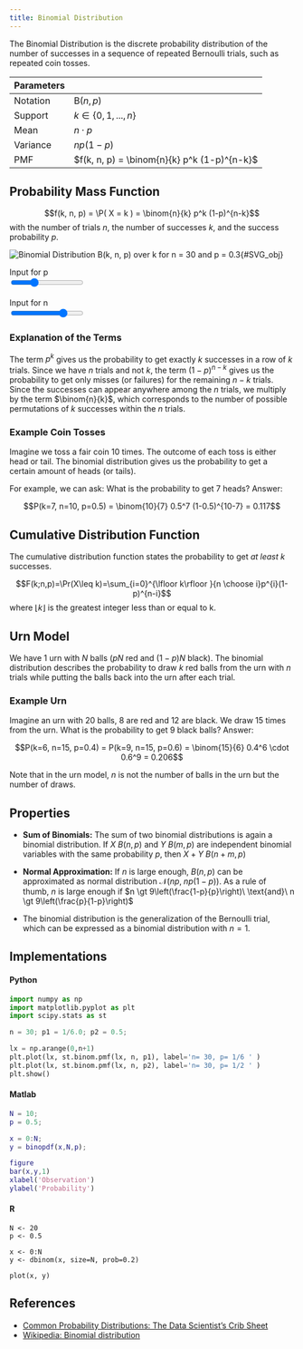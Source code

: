 ```yaml
---
title: Binomial Distribution
---
```


The Binomial Distribution is the discrete probability distribution of the number of successes in a sequence of repeated Bernoulli trials, such as repeated coin tosses.

<div class="float-end" markdown>

| Parameters  |                           |
|-------------|---------------------------|
| Notation    | $\text{B}(n, p)$          |
| Support     | $k \in \{0, 1, ..., n \}$ |
| Mean        | $n \cdot p$               |
| Variance    | $np(1-p)$                 |
| PMF         | $f(k, n, p) = \binom{n}{k} p^k (1-p)^{n-k}$ |

</div>



## Probability Mass Function

$$f(k, n, p) = \P( X = k ) = \binom{n}{k} p^k (1-p)^{n-k}$$
with the number of trials $n$, the number of successes $k$, and the success probability $p$.


![Binomial Distribution B(k, n, p) over k for n = <span id="bd_n">30</span> and p = <span id="bd_p">0.3</span>](binomial.svg){#SVG_obj}


<div class="row" markdown>
  <div class="col" markdown>
  <label>Input for p</label><br>
  <input type="range" id="p_range" min="0" max="10" value="3" list="tickmarks" oninput="update(this)"><br><br>
  </div>
  <div class="col" markdown>
  <label>Input for n</label><br>
  <input type="range" id="n_range" min="0" max="40" value="30" step="1" list="tickmarks" oninput="update(this)">
  </div>
</div>


### Explanation of the Terms
The term $p^k$ gives us the probability to get exactly $k$ successes in a row of $k$ trials. Since we have $n$ trials and not $k$, the term $(1-p)^{n-k}$ gives us the probability to get only misses (or failures) for the remaining $n-k$ trials. Since the successes can appear anywhere among the $n$ trials, we multiply by the term $\binom{n}{k}$, which corresponds to the number of possible permutations of $k$ successes within the $n$ trials.



### Example Coin Tosses
Imagine we toss a fair coin 10 times. The outcome of each toss is either head or tail. The binomial distribution gives us the probability to get a certain amount of heads (or tails).

For example, we can ask: What is the probability to get 7 heads? Answer:

$$P(k=7, n=10, p=0.5) = \binom{10}{7} 0.5^7 (1-0.5)^{10-7} = 0.117$$







## Cumulative Distribution Function
The cumulative distribution function states the probability to get *at least* $k$ successes.

$$F(k;n,p)=\Pr(X\leq k)=\sum_{i=0}^{\lfloor k\rfloor }{n \choose i}p^{i}(1-p)^{n-i}$$
where $\lfloor k\rfloor$ is the greatest integer less than or equal to k.




## Urn Model
We have 1 urn with $N$ balls ($pN$ red and $(1-p)N$ black). The binomial distribution describes the probability to draw $k$ red balls from the urn with $n$ trials while putting the balls back into the urn after each trial.


### Example Urn
Imagine an urn with 20 balls, 8 are red and 12 are black. We draw 15 times from the urn. What is the probability to get 9 black balls? Answer:

$$P(k=6, n=15, p=0.4) = P(k=9, n=15, p=0.6) = \binom{15}{6} 0.4^6 \cdot 0.6^9 = 0.206$$

Note that in the urn model, $n$ is not the number of balls in the urn but the number of draws.



## Properties

* **Sum of Binomials:** The sum of two binomial distributions is again a binomial distribution. If $X ~ B(n, p)$ and $Y ~ B(m, p)$ are independent binomial variables with the same probability $p$, then $X + Y ~ B(n+m, p)$

* **Normal Approximation:** If $n$ is large enough, $B(n, p)$ can be approximated as normal distribution $\mathcal{N}(np,\; np(1-p))$. As a rule of thumb, $n$ is large enough if
$n \gt 9\left(\frac{1-p}{p}\right)\ \text{and}\ n \gt 9\left(\frac{p}{1-p}\right)$

* The binomial distribution is the generalization of the Bernoulli trial, which can be expressed as a binomial distribution with $n = 1$.




## Implementations

<div class="tabbox" markdown>

#### Python

```python
import numpy as np
import matplotlib.pyplot as plt
import scipy.stats as st

n = 30; p1 = 1/6.0; p2 = 0.5;

lx = np.arange(0,n+1)
plt.plot(lx, st.binom.pmf(lx, n, p1), label='n= 30, p= 1/6 ' )
plt.plot(lx, st.binom.pmf(lx, n, p2), label='n= 30, p= 1/2 ' )
plt.show()
```


#### Matlab

```matlab
N = 10;
p = 0.5;

x = 0:N;
y = binopdf(x,N,p);

figure
bar(x,y,1)
xlabel('Observation')
ylabel('Probability')
```

#### R

```
N <- 20
p <- 0.5

x <- 0:N
y <- dbinom(x, size=N, prob=0.2)

plot(x, y)
```


</div>



## References
* [Common Probability Distributions: The Data Scientist’s Crib Sheet](https://blog.cloudera.com/blog/2015/12/common-probability-distributions-the-data-scientists-crib-sheet/)
* [Wikipedia: Binomial distribution](https://en.wikipedia.org/wiki/Binomial_distribution)


<script>
var SVG_obj;
var SVG_Scales;
var Dist_values = [30, 0.33];

function get_scale(SVG_obj, xtick0=1, ytick0=1, xtickscale=NaN, ytickscale=NaN){
  var x0 = parseFloat( SVG_obj.getElementById("xtick_"+xtick0).querySelector("use").getAttribute('x') )
  var y0 = parseFloat( SVG_obj.getElementById("ytick_"+ytick0).querySelector("use").getAttribute('y') )
  var x1 = parseFloat( SVG_obj.getElementById("xtick_"+(xtick0+1)).querySelector("use").getAttribute('x') )
  var y1 = parseFloat( SVG_obj.getElementById("ytick_"+(ytick0+1)).querySelector("use").getAttribute('y') )
  var xtickscale = parseFloat( SVG_obj.getElementById("xtick_"+(xtick0+1)).querySelector("text").textContent )
  var ytickscale = parseFloat( SVG_obj.getElementById("ytick_"+(ytick0+1)).querySelector("text").textContent )
  var xscale = (x1 - x0) / xtickscale
  var yscale = (y1 - y0) / ytickscale
  return [x0, y0, xscale, yscale]
}

function update(slider){
  if (slider.id == 'p_range'){
    Dist_values[1] = slider.value / 10.0;
  } else {
    Dist_values[0] = slider.value;
  }
  var n = Dist_values[0];
  var p = Dist_values[1];
  document.getElementById('bd_p').innerText = p
  document.getElementById('bd_n').innerText = n
  SVG_obj.getElementById('legend_1').querySelector("text").innerHTML='n= '+n+', p= '+p

  line = SVG_obj.getElementById("markers_1")
  markers = line.children[0].children
  combs = SVG_obj.getElementById("LineCollection_1").children;

  for (var i = 0; i < markers.length; i++) {
    y = SVG_Scales[1] + (binompmf(i, n, p) * SVG_Scales[3])
    if(isNaN(y)) { y = SVG_Scales[1]; }
    markers[i].setAttribute('y', y)
    // console.log("seg:", combs[i].getPathData().getItem(0));  // not implemented yet
    var d = combs[i].getAttribute('d')
    combs[i].setAttribute('d', d.replace(/[LlvVhH].+/, "V "+y));
  }
}


function binom(n, k) {
    var coeff = 1;
    for (var x = n-k+1; x <= n; x++) coeff *= x;
    for (x = 1; x <= k; x++) coeff /= x;
    return coeff;
}
function binompmf(k, n, p){ return ( binom(n, k) * Math.pow(p, k) * Math.pow(1.0 - p, n - k) ); }


SVG_obj = document.querySelector("#SVG_obj svg");  // try inline
SVG_Scales = get_scale(SVG_obj);
document.getElementById("SVG_obj").addEventListener("load",function(){
    SVG_obj = document.getElementById("SVG_obj").contentDocument  // get inner DOM
    SVG_Scales = get_scale(SVG_obj);
}, false);
</script>
